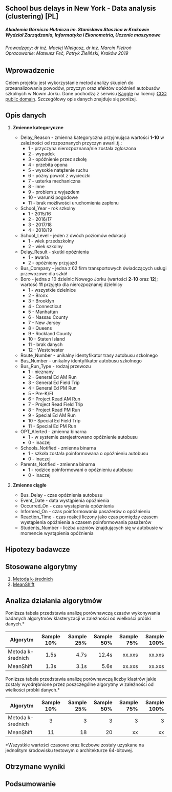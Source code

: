 ## School bus delays in New York - Data analysis (clustering) [PL]

##### Akademia Górniczo Hutnicza im. Stanisława Staszica w Krakowie <br> Wydział Zarządzania, Informatyka i Ekonometria, Uczenie maszynowe
###### Prowadzący: dr inż. Maciej Wielgosz, dr inż. Marcin Pietroń <br> Opracowanie: Mateusz Feć, Patryk Zieliński, Kraków 2019

## Wprowadzenie
Celem projektu jest wykorzystanie metod analizy skupień do przeanalizowania powodów, przyczyn oraz efektów opóźnień autobusów szkolnych w Nowm Jorku. Dane pochodzą z serwisu [Kaggle](https://www.kaggle.com/new-york-city/ny-bus-breakdown-and-delays) na licencji [CCO public domain](https://creativecommons.org/share-your-work/public-domain/cc0/). Szczegółowy opis danych znajduje się poniżej.

## Opis danych
1. **Zmienne kategoryczne**
    * Delay_Reason - zmienna kategoryczna przyjmująca wartości **1-10** w zależności od rozpoznanych przyczyn awarii,tj.:
        * 1 - przyczyna nierozpoznana/nie została zgłoszona
        * 2 - wypadek
        * 3 - opóźnienie przez szkołę
        * 4 - przebita opona
        * 5 - wysokie natężenie ruchu
        * 6 - późny powrót z wycieczki
        * 7 - usterka mechaniczna
        * 8 - inne
        * 9 - problem z wyjazdem
        * 10 - warunki pogodowe
        * 11 - brak możliwości uruchomienia zapłonu
    * School_Year - rok szkolny
        * 1 - 2015/16
        * 2 - 2016/17
        * 3 - 2017/18
        * 4 - 2018/19
    * School_Level - jeden z dwóch poziomów edukacji
        * 1 - wiek przedszkolny
        * 2 - wiek szkolny
    * Delay_Result - skutki opóźnienia
        * 1 - awaria
        * 2 - opóźniony przyjazd
    * Bus_Company - jedna z 62 firm transportowych świadczących usługi przewozowe dla szkół
    * Boro - jedna z 10 dzielnic Nowego Jorku (wartości **2-10** oraz **12**); wartość **11** przyjęto dla nierozpoznanej dzielnicy
        * 1 - wszystkie dzielnice
        * 2 - Bronx
        * 3 - Brooklyn
        * 4 - Connecticut
        * 5 - Manhattan
        * 6 - Nassau County
        * 7 - New Jersey
        * 8 - Queens
        * 9 - Rockland County
        * 10 - Staten Island
        * 11 - brak danych
        * 12 - Westchester
    * Route_Number - unikalny identyfikator trasy autobusu szkolnego
    * Bus_Number - unikalny identyfikator autobusu szkolnego
    * Bus_Run_Type - rodzaj przewozu
        * 1 - nieznany
        * 2 - General Ed AM Run
        * 3 - General Ed Field Trip
        * 4 - General Ed PM Run
        * 5 - Pre-K/EI
        * 6 - Project Read AM Run
        * 7 - Project Read Field Trip
        * 8 - Project Read PM Run
        * 9 - Special Ed AM Run
        * 10 - Special Ed Field Trip
        * 11 - Special Ed PM Run
    * OPT_Alerted - zmienna binarna
        * 1 - w systemie zarejestrowano opóźnienie autobusu
        * 0 - inaczej
    * Schools_Notified - zmienna binarna
        * 1 - szkoła została poinformowana o opóźnieniu autobusu
        * 0 - inaczej
    * Parents_Notified - zmienna binarna 
        * 1 - rodzice poinformowani o opóźnieniu autobusu
        * 0 - inaczej

2. **Zmienne ciągłe**
    * Bus_Delay - czas opóźnienia autobusu
    * Event_Date - data wystąpienia opóźnienia
    * Occurred_On - czas wystąpienia opóźnienia
    * Informed_On - czas poinformowania pasażerów o opóźnieniu
    * Reaction_Time - czas reakcji liczony jako czas pomiędzy czasem wystąpienia opóźnienia a czasem poinformowania pasażerów
    * Students_Number - liczba uczniów znajdujących się w autobusie w momencie wystąpienia opóźnienia
## Hipotezy badawcze
[comment]: <> (todo)

## Stosowane algorytmy
1. [Metoda k-średnich](https://scikit-learn.org/stable/modules/generated/sklearn.cluster.KMeans.html)
2. [MeanShift](https://scikit-learn.org/stable/modules/generated/sklearn.cluster.MeanShift.html)

[comment]: <> (todo: zastanowic sie nad finalnie uzywanymi metodami)
## Analiza działania algorytmów
Poniższa tabela przedstawia analizę porównawczą czasów wykonywania badanych algorytmów klasteryzacji w zależności od wielkości próbki danych.*

| Algorytm             | Sample 10%    |  Sample 25% | Sample 50% | Sample 75% | Sample 100% |
|----------------------|:-------------:|------------:|-----------:|-----------:|------------:|
| Metoda k-średnich    |    1.5s       |   4.7s      |   12.4s    |   xx.xxs   |   xx.xxs    |
| MeanShift            |    1.3s       |   3.1s      |    5.6s    |   xx.xxs   |   xx.xxs    |

Poniższa tabela przedstawia analizę porównawczą liczby klastrów jakie zostały wyodrębnione przez poszczególne algorytmy w zależności od wielkości próbki danych.*

| Algorytm             | Sample 10%    |  Sample 25% | Sample 50% | Sample 75% | Sample 100% |
|----------------------|:-------------:|------------:|-----------:|-----------:|------------:|
| Metoda k-średnich    |    3          |   3         |   3        |       3    |   3         |
| MeanShift            |    11         |   18        |       20   |   xx       |       xx    |

*Wszystkie wartości czasowe oraz liczbowe zostały uzyskane na jednolitym środowisku testowym o architekturze 64-bitowej.

[comment]: <> (todo: Wykresy/ploty w jakimś dobrym ułożeniu)

## Otrzymane wyniki

[comment]: <> (todo: analiza 2 przypadkow "uzycia")

## Podsumowanie 
[comment]: <> (todo)



